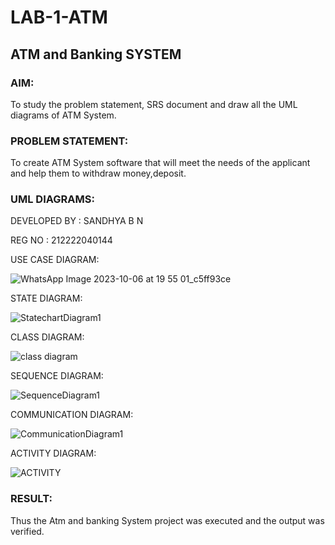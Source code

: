 # LAB-1-ATM
## ATM and Banking SYSTEM
### AIM: 
To study the problem statement, SRS document and draw all the UML diagrams of ATM
System.
### PROBLEM STATEMENT:
To create ATM System software that will meet the needs of the applicant and help them
to withdraw money,deposit.
### UML DIAGRAMS:
DEVELOPED BY : SANDHYA B N

REG NO : 212222040144

USE CASE DIAGRAM:

![WhatsApp Image 2023-10-06 at 19 55 01_c5ff93ce](https://github.com/sandhyabalamurali/LAB-1-ATM/assets/115525118/6e9ca2ef-7c6b-47bf-a9e8-9b092ffd49a8)

STATE DIAGRAM:

![StatechartDiagram1](https://github.com/sandhyabalamurali/LAB-1-ATM/assets/115525118/71174b6e-66fe-420e-9c30-c0f2e3ad1009)

CLASS DIAGRAM:

![class diagram](https://github.com/sandhyabalamurali/LAB-1-ATM/assets/115525118/28d5d8b7-5b09-4bd9-a1a1-b0fe52ada374)

SEQUENCE DIAGRAM:

![SequenceDiagram1](https://github.com/sandhyabalamurali/LAB-1-ATM/assets/115525118/2280f37e-9084-4d97-ad2a-b1fd3792a3fc)


COMMUNICATION DIAGRAM:

![CommunicationDiagram1](https://github.com/sandhyabalamurali/LAB-1-ATM/assets/115525118/dfa86e06-9f41-423b-8e92-f831af62a650)


ACTIVITY DIAGRAM:


![ACTIVITY](https://github.com/sandhyabalamurali/LAB-1-ATM/assets/115525118/3510cfbe-f4ad-43da-96f4-9f50b04b5caa)

### RESULT: 
Thus the Atm and banking System project was executed and the output was verified.
